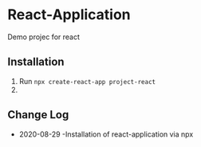 # React-Application
Demo projec for react

## Installation

  1. Run `npx create-react-app project-react`
  2.

## Change Log

- 2020-08-29
  -Installation of react-application via npx